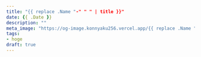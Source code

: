 ```yaml
---
title: "{{ replace .Name "-" " " | title }}"
date: {{ .Date }}
description: ""
meta_image: "https://og-image.konnyaku256.vercel.app/{{ replace .Name "-" " " | title }}.png?theme=konnyaku256&fontSize=100px&author=@konnyaku256&blogTitle=こんにゃくの日記"
tags:
- hoge
draft: true
---
```


